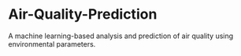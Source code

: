 # Air-Quality-Prediction
A machine learning-based analysis and prediction of air quality using environmental parameters.
